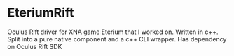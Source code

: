 EteriumRift
===========

Oculus Rift driver for XNA game Eterium that I worked on. Written in c++. Split into a pure native component and a c++ CLI wrapper. Has dependency on Oculus Rift SDK
